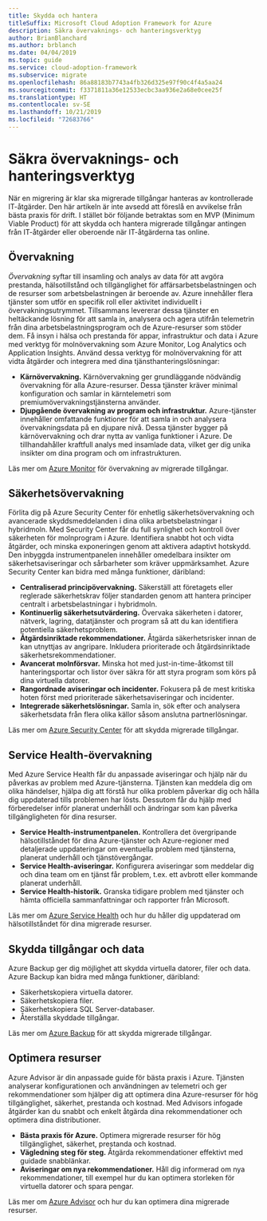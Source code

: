```yaml
---
title: Skydda och hantera
titleSuffix: Microsoft Cloud Adoption Framework for Azure
description: Säkra övervaknings- och hanteringsverktyg
author: BrianBlanchard
ms.author: brblanch
ms.date: 04/04/2019
ms.topic: guide
ms.service: cloud-adoption-framework
ms.subservice: migrate
ms.openlocfilehash: 86a88183b7743a4fb326d325e97f90c4f4a5aa24
ms.sourcegitcommit: f3371811a36e12533ecbc3aa936e2a68e0cee25f
ms.translationtype: HT
ms.contentlocale: sv-SE
ms.lasthandoff: 10/21/2019
ms.locfileid: "72683766"
---
```

# <a name="secure-monitoring-and-management-tools"></a>Säkra övervaknings- och hanteringsverktyg

När en migrering är klar ska migrerade tillgångar hanteras av kontrollerade IT-åtgärder. Den här artikeln är inte avsedd att föreslå en avvikelse från bästa praxis för drift. I stället bör följande betraktas som en MVP (Minimum Viable Product) för att skydda och hantera migrerade tillgångar antingen från IT-åtgärder eller oberoende när IT-åtgärderna tas online.

## <a name="monitoring"></a>Övervakning

*Övervakning* syftar till insamling och analys av data för att avgöra prestanda, hälsotillstånd och tillgänglighet för affärsarbetsbelastningen och de resurser som arbetsbelastningen är beroende av. Azure innehåller flera tjänster som utför en specifik roll eller aktivitet individuellt i övervakningsutrymmet. Tillsammans levererar dessa tjänster en heltäckande lösning för att samla in, analysera och agera utifrån telemetrin från dina arbetsbelastningsprogram och de Azure-resurser som stöder dem. Få insyn i hälsa och prestanda för appar, infrastruktur och data i Azure med verktyg för molnövervakning som Azure Monitor, Log Analytics och Application Insights. Använd dessa verktyg för molnövervakning för att vidta åtgärder och integrera med dina tjänsthanteringslösningar:

- **Kärnövervakning.** Kärnövervakning ger grundläggande nödvändig övervakning för alla Azure-resurser. Dessa tjänster kräver minimal konfiguration och samlar in kärntelemetri som premiumövervakningstjänsterna använder.
- **Djupgående övervakning av program och infrastruktur.** Azure-tjänster innehåller omfattande funktioner för att samla in och analysera övervakningsdata på en djupare nivå. Dessa tjänster bygger på kärnövervakning och drar nytta av vanliga funktioner i Azure. De tillhandahåller kraftfull analys med insamlade data, vilket ger dig unika insikter om dina program och om infrastrukturen.

Läs mer om [Azure Monitor](https://docs.microsoft.com/azure/azure-monitor/overview) för övervakning av migrerade tillgångar.

## <a name="security-monitoring"></a>Säkerhetsövervakning

Förlita dig på Azure Security Center för enhetlig säkerhetsövervakning och avancerade skyddsmeddelanden i dina olika arbetsbelastningar i hybridmoln. Med Security Center får du full synlighet och kontroll över säkerheten för molnprogram i Azure. Identifiera snabbt hot och vidta åtgärder, och minska exponeringen genom att aktivera adaptivt hotskydd. Den inbyggda instrumentpanelen innehåller omedelbara insikter om säkerhetsaviseringar och sårbarheter som kräver uppmärksamhet. Azure Security Center kan bidra med många funktioner, däribland:

- **Centraliserad principövervakning.** Säkerställ att företagets eller reglerade säkerhetskrav följer standarden genom att hantera principer centralt i arbetsbelastningar i hybridmoln.
- **Kontinuerlig säkerhetsutvärdering.** Övervaka säkerheten i datorer, nätverk, lagring, datatjänster och program så att du kan identifiera potentiella säkerhetsproblem.
- **Åtgärdsinriktade rekommendationer.** Åtgärda säkerhetsrisker innan de kan utnyttjas av angripare. Inkludera prioriterade och åtgärdsinriktade säkerhetsrekommendationer.
- **Avancerat molnförsvar.** Minska hot med just-in-time-åtkomst till hanteringsportar och listor över säkra för att styra program som körs på dina virtuella datorer.
- **Rangordnade aviseringar och incidenter.** Fokusera på de mest kritiska hoten först med prioriterade säkerhetsaviseringar och incidenter.
- **Integrerade säkerhetslösningar.** Samla in, sök efter och analysera säkerhetsdata från flera olika källor såsom anslutna partnerlösningar.

Läs mer om [Azure Security Center](https://docs.microsoft.com/azure/security-center) för att skydda migrerade tillgångar.

## <a name="service-health-monitoring"></a>Service Health-övervakning

Med Azure Service Health får du anpassade aviseringar och hjälp när du påverkas av problem med Azure-tjänsterna. Tjänsten kan meddela dig om olika händelser, hjälpa dig att förstå hur olika problem påverkar dig och hålla dig uppdaterad tills problemen har lösts. Dessutom får du hjälp med förberedelser inför planerat underhåll och ändringar som kan påverka tillgängligheten för dina resurser.

- **Service Health-instrumentpanelen.** Kontrollera det övergripande hälsotillståndet för dina Azure-tjänster och Azure-regioner med detaljerade uppdateringar om eventuella problem med tjänsterna, planerat underhåll och tjänstövergångar.
- **Service Health-aviseringar.** Konfigurera aviseringar som meddelar dig och dina team om en tjänst får problem, t.ex. ett avbrott eller kommande planerat underhåll.
- **Service Health-historik.** Granska tidigare problem med tjänster och hämta officiella sammanfattningar och rapporter från Microsoft.

Läs mer om [Azure Service Health](https://docs.microsoft.com/azure/service-health) och hur du håller dig uppdaterad om hälsotillståndet för dina migrerade resurser.

## <a name="protect-assets-and-data"></a>Skydda tillgångar och data

Azure Backup ger dig möjlighet att skydda virtuella datorer, filer och data. Azure Backup kan bidra med många funktioner, däribland:

- Säkerhetskopiera virtuella datorer.
- Säkerhetskopiera filer.
- Säkerhetskopiera SQL Server-databaser.
- Återställa skyddade tillgångar.

Läs mer om [Azure Backup](https://docs.microsoft.com/azure/backup) för att skydda migrerade tillgångar.

## <a name="optimize-resources"></a>Optimera resurser

Azure Advisor är din anpassade guide för bästa praxis i Azure. Tjänsten analyserar konfigurationen och användningen av telemetri och ger rekommendationer som hjälper dig att optimera dina Azure-resurser för hög tillgänglighet, säkerhet, prestanda och kostnad. Med Advisors infogade åtgärder kan du snabbt och enkelt åtgärda dina rekommendationer och optimera dina distributioner.

- **Bästa praxis för Azure.** Optimera migrerade resurser för hög tillgänglighet, säkerhet, prestanda och kostnad.
- **Vägledning steg för steg.** Åtgärda rekommendationer effektivt med guidade snabblänkar.
- **Aviseringar om nya rekommendationer.** Håll dig informerad om nya rekommendationer, till exempel hur du kan optimera storleken för virtuella datorer och spara pengar.

Läs mer om [Azure Advisor](https://docs.microsoft.com/azure/advisor/advisor-overview) och hur du kan optimera dina migrerade resurser.
